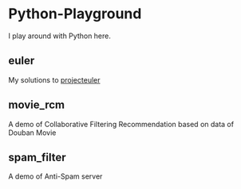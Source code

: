 # Python-Playground

I play around with Python here.

## euler

My solutions to [projecteuler](http://projecteuler.net/)

## movie_rcm

A demo of Collaborative Filtering Recommendation based on data of Douban Movie

## spam_filter

A demo of Anti-Spam server
